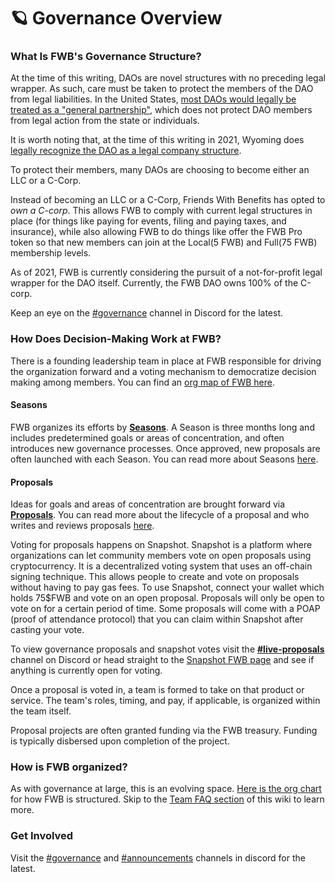 # 🪐 Governance Overview

### **What Is FWB's Governance Structure?**

At the time of this writing, DAOs are novel structures with no preceding legal wrapper. As such, care must be taken to protect the members of the DAO from legal liabilities. In the United States, [most DAOs would legally be treated as a "general partnership"](https://web.archive.org/web/20201101022512/https://medium.com/@OpenLawOfficial/the-era-of-legally-compliant-daos-491edf88fed0), which does not protect DAO members from legal action from the state or individuals.

It is worth noting that, at the time of this writing in 2021, Wyoming does [legally recognize the DAO as a legal company structure](https://webcache.googleusercontent.com/search?q=cache:sKcvQPkdAeoJ:https://sos.wyo.gov/Business/Docs/DAOs\_FAQs.pdf+\&cd=13\&hl=en\&ct=clnk\&gl=us).

To protect their members, many DAOs are choosing to become either an LLC or a C-Corp.

Instead of becoming an LLC or a C-Corp, Friends With Benefits has opted to _own a C-corp_. This allows FWB to comply with current legal structures in place (for things like paying for events, filing and paying taxes, and insurance), while also allowing FWB to do things like offer the FWB Pro token so that new members can join at the Local(5 FWB) and Full(75 FWB) membership levels.

As of 2021, FWB is currently considering the pursuit of a not-for-profit legal wrapper for the DAO itself. Currently, the FWB DAO owns 100% of the C-corp.

Keep an eye on the [#governance](https://discord.com/channels/749418486874243212/796840302069022730/912873651668385854) channel in Discord for the latest.

### How Does Decision-Making Work at FWB?

There is a founding leadership team in place at FWB responsible for driving the organization forward and a voting mechanism to democratize decision making among members. You can find an [org map of FWB here](../teams/org-chart.md).

#### Seasons

FWB organizes its efforts by [**Seasons**](seasons.md). A Season is three months long and includes predetermined goals or areas of concentration, and often introduces new governance processes. Once approved, new proposals are often launched with each Season. You can read more about Seasons [here](seasons.md).

#### Proposals

Ideas for goals and areas of concentration are brought forward via [**Proposals**](proposals.md). You can read more about the lifecycle of a proposal and who writes and reviews proposals [here](proposals.md).

Voting for proposals happens on Snapshot. Snapshot is a platform where organizations can let community members vote on open proposals using cryptocurrency. It is a decentralized voting system that uses an off-chain signing technique. This allows people to create and vote on proposals without having to pay gas fees. To use Snapshot, connect your wallet which holds 75$FWB and vote on an open proposal. Proposals will only be open to vote on for a certain period of time. Some proposals will come with a POAP (proof of attendance protocol) that you can claim within Snapshot after casting your vote.

To view governance proposals and snapshot votes visit the [**#live-proposals**](https://discord.gg/32G6WTKU) channel on Discord or head straight to the [Snapshot FWB page](https://snapshot.org/#/friendswithbenefits.eth) and see if anything is currently open for voting.

Once a proposal is voted in, a team is formed to take on that product or service. The team's roles, timing, and pay, if applicable, is organized within the team itself.

Proposal projects are often granted funding via the FWB treasury. Funding is typically disbersed upon completion of the project.

### How is FWB organized?

As with governance at large, this is an evolving space. [Here is the org chart](../teams/org-chart.md) for how FWB is structured. Skip to the [Team FAQ section](../teams/teams-faq.md) of this wiki to learn more.

### Get Involved

Visit the [#governance](https://discord.com/channels/749418486874243212/796840302069022730/912873651668385854) and [#announcements](https://discord.com/channels/749418486874243212/862119411083116584/912032763270537346) channels in discord for the latest.
